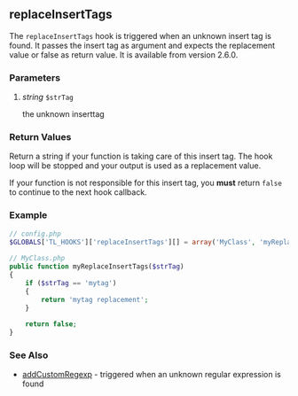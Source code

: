 replaceInsertTags
-----------------

The ```replaceInsertTags``` hook is triggered when an unknown insert tag is found. It passes the insert tag as argument and expects the replacement value or false as return value. It is available from version 2.6.0.


### Parameters ###

1. *string* ```$strTag```

	the unknown inserttag


### Return Values ###

Return a string if your function is taking care of this insert tag. The hook loop will be stopped and your output is used as a replacement value.

If your function is not responsible for this insert tag, you **must** return ```false``` to continue to the next hook callback.


### Example ###

```php
// config.php
$GLOBALS['TL_HOOKS']['replaceInsertTags'][] = array('MyClass', 'myReplaceInsertTags');
 
// MyClass.php
public function myReplaceInsertTags($strTag)
{
    if ($strTag == 'mytag')
    {
        return 'mytag replacement';
    }
 
    return false;
}
``` 


### See Also ###

- [addCustomRegexp](addCustomRegexp.md) - triggered when an unknown regular expression is found
